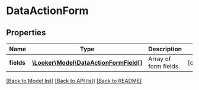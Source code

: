 # DataActionForm

## Properties
Name | Type | Description | Notes
------------ | ------------- | ------------- | -------------
**fields** | [**\Looker\Model\DataActionFormField[]**](DataActionFormField.md) | Array of form fields. | [optional] 

[[Back to Model list]](../README.md#documentation-for-models) [[Back to API list]](../README.md#documentation-for-api-endpoints) [[Back to README]](../README.md)


